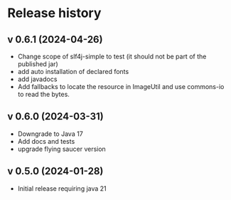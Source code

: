 # Release history

## v 0.6.1 (2024-04-26)
- Change scope of slf4j-simple to test (it should not be part of the published jar)
- add auto installation of declared fonts
- add javadocs
- Add fallbacks to locate the resource in ImageUtil and use commons-io to read the bytes.

## v 0.6.0 (2024-03-31)
- Downgrade to Java 17
- Add docs and tests
- upgrade flying saucer version

## v 0.5.0 (2024-01-28)
- Initial release requiring java 21